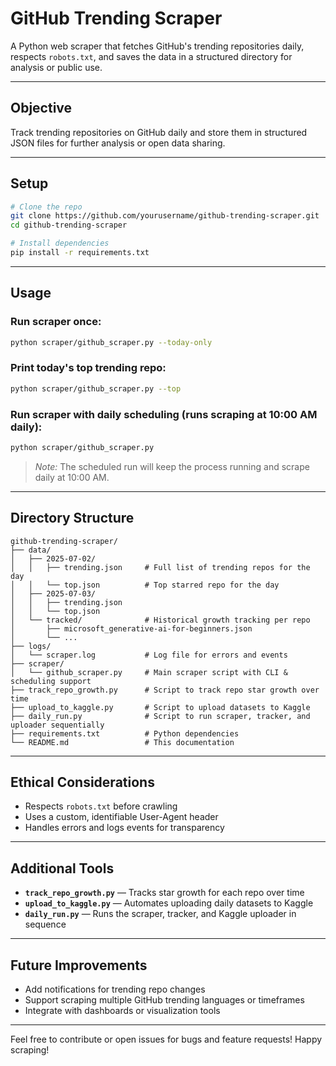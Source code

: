 # GitHub Trending Scraper

A Python web scraper that fetches GitHub's trending repositories daily, respects `robots.txt`, and saves the data in a structured directory for analysis or public use.

---

## Objective

Track trending repositories on GitHub daily and store them in structured JSON files for further analysis or open data sharing.

---

## Setup

```bash
# Clone the repo
git clone https://github.com/yourusername/github-trending-scraper.git
cd github-trending-scraper

# Install dependencies
pip install -r requirements.txt
```

---

## Usage

### Run scraper once:

```bash
python scraper/github_scraper.py --today-only
```

### Print today's top trending repo:

```bash
python scraper/github_scraper.py --top
```

### Run scraper with daily scheduling (runs scraping at 10:00 AM daily):

```bash
python scraper/github_scraper.py
```

> *Note:* The scheduled run will keep the process running and scrape daily at 10:00 AM.

---

## Directory Structure

```plaintext
github-trending-scraper/
├── data/
│   ├── 2025-07-02/
│   │   ├── trending.json     # Full list of trending repos for the day
│   │   └── top.json          # Top starred repo for the day
│   ├── 2025-07-03/
│   │   ├── trending.json
│   │   └── top.json
│   └── tracked/              # Historical growth tracking per repo
│       ├── microsoft_generative-ai-for-beginners.json
│       └── ...
├── logs/
│   └── scraper.log           # Log file for errors and events
├── scraper/
│   └── github_scraper.py     # Main scraper script with CLI & scheduling support
├── track_repo_growth.py      # Script to track repo star growth over time
├── upload_to_kaggle.py       # Script to upload datasets to Kaggle
├── daily_run.py              # Script to run scraper, tracker, and uploader sequentially
├── requirements.txt          # Python dependencies
└── README.md                 # This documentation
```

---

## Ethical Considerations

* Respects `robots.txt` before crawling
* Uses a custom, identifiable User-Agent header
* Handles errors and logs events for transparency

---

## Additional Tools

* **`track_repo_growth.py`** — Tracks star growth for each repo over time
* **`upload_to_kaggle.py`** — Automates uploading daily datasets to Kaggle
* **`daily_run.py`** — Runs the scraper, tracker, and Kaggle uploader in sequence

---

## Future Improvements

* Add notifications for trending repo changes
* Support scraping multiple GitHub trending languages or timeframes
* Integrate with dashboards or visualization tools

---

Feel free to contribute or open issues for bugs and feature requests!
Happy scraping!
